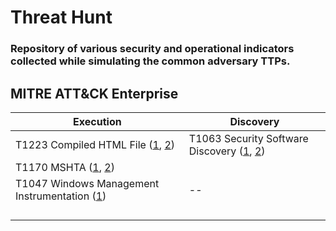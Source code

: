 <h1> Threat Hunt </h1>
<h3> Repository of various security and operational indicators collected while simulating the common adversary TTPs. </h3>


<h2> MITRE ATT&CK Enterprise </h2>



| Execution |Discovery|
|--|--|
| T1223 Compiled HTML File ([1](https://github.com/azeemnow/Threat-Hunt/blob/master/collection/tactic/technique/compiled_HTML_file/chm_1.md), [2](https://github.com/azeemnow/Threat-Hunt/blob/master/collection/tactic/technique/compiled_HTML_file/chm_2.md))| T1063 Security Software Discovery ([1](https://github.com/azeemnow/Threat-Hunt/blob/master/collection/tactic/technique/T1063_security_software_discovery/T1063_security_software_discovery_test1.md), [2](https://github.com/azeemnow/Threat-Hunt/blob/master/collection/tactic/technique/T1063_security_software_discovery/T1063_security_software_discovery_test2.md)) |
| T1170 MSHTA ([1](https://github.com/azeemnow/Threat-Hunt/blob/master/collection/tactic/technique/mshta/mshta_1.md), [2](https://github.com/azeemnow/Threat-Hunt/blob/master/collection/tactic/technique/mshta/mshta_2test.md)) |
|T1047 Windows Management Instrumentation ([1](https://github.com/azeemnow/Threat-Hunt/blob/master/collection/tactic/technique/T1047_Windows_Management_Instrumentation/T1047_Windows_Management_Instrumentation_test1.md))|--|
|  |  |
|  |  |
|  |  |
|  |  |
